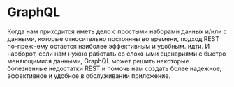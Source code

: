 # GraphQL

Когда нам приходится иметь дело с простыми наборами данных и/или с данными, которые
относительно постоянны во времени, подход REST по-прежнему остается наиболее эффективным и удобным.
идти. И наоборот, если нам нужно работать со сложными сценариями с быстро меняющимися данными, GraphQL может
решить некоторые болезненные недостатки REST и помочь нам создать более надежное, эффективное и удобное в обслуживании приложение.
